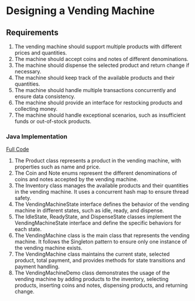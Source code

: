 # Designing a Vending Machine

## Requirements
1. The vending machine should support multiple products with different prices and quantities.
1. The machine should accept coins and notes of different denominations.
1. The machine should dispense the selected product and return change if necessary.
1. The machine should keep track of the available products and their quantities.
1. The machine should handle multiple transactions concurrently and ensure data consistency.
1. The machine should provide an interface for restocking products and collecting money.
1. The machine should handle exceptional scenarios, such as insufficient funds or out-of-stock products.

### Java Implementation
[Full Code](../solutions/java/src/vendingmachine/)

1. The Product class represents a product in the vending machine, with properties such as name and price.
2. The Coin and Note enums represent the different denominations of coins and notes accepted by the vending machine.
3. The Inventory class manages the available products and their quantities in the vending machine. It uses a concurrent hash map to ensure thread safety.
4. The VendingMachineState interface defines the behavior of the vending machine in different states, such as idle, ready, and dispense.
5. The IdleState, ReadyState, and DispenseState classes implement the VendingMachineState interface and define the specific behaviors for each state.
6. The VendingMachine class is the main class that represents the vending machine. It follows the Singleton pattern to ensure only one instance of the vending machine exists.
7. The VendingMachine class maintains the current state, selected product, total payment, and provides methods for state transitions and payment handling.
8. The VendingMachineDemo class demonstrates the usage of the vending machine by adding products to the inventory, selecting products, inserting coins and notes, dispensing products, and returning change.